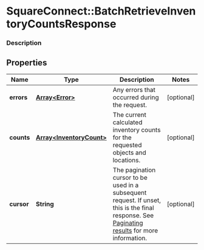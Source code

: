 # SquareConnect::BatchRetrieveInventoryCountsResponse

### Description



## Properties
Name | Type | Description | Notes
------------ | ------------- | ------------- | -------------
**errors** | [**Array&lt;Error&gt;**](Error.md) | Any errors that occurred during the request. | [optional] 
**counts** | [**Array&lt;InventoryCount&gt;**](InventoryCount.md) | The current calculated inventory counts for the requested objects and locations. | [optional] 
**cursor** | **String** | The pagination cursor to be used in a subsequent request. If unset, this is the final response.  See [Paginating results](#paginatingresults) for more information. | [optional] 


